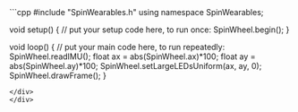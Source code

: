 <div class="flex-container"><div class="code">
```cpp
#include "SpinWearables.h"
using namespace SpinWearables;

void setup() {
  // put your setup code here, to run once:
  SpinWheel.begin();
}

void loop() {
  // put your main code here, to run repeatedly:
  SpinWheel.readIMU();
  float ax = abs(SpinWheel.ax)*100;
  float ay = abs(SpinWheel.ay)*100;
  SpinWheel.setLargeLEDsUniform(ax, ay, 0);
  SpinWheel.drawFrame();
}
```
</div>
</div>